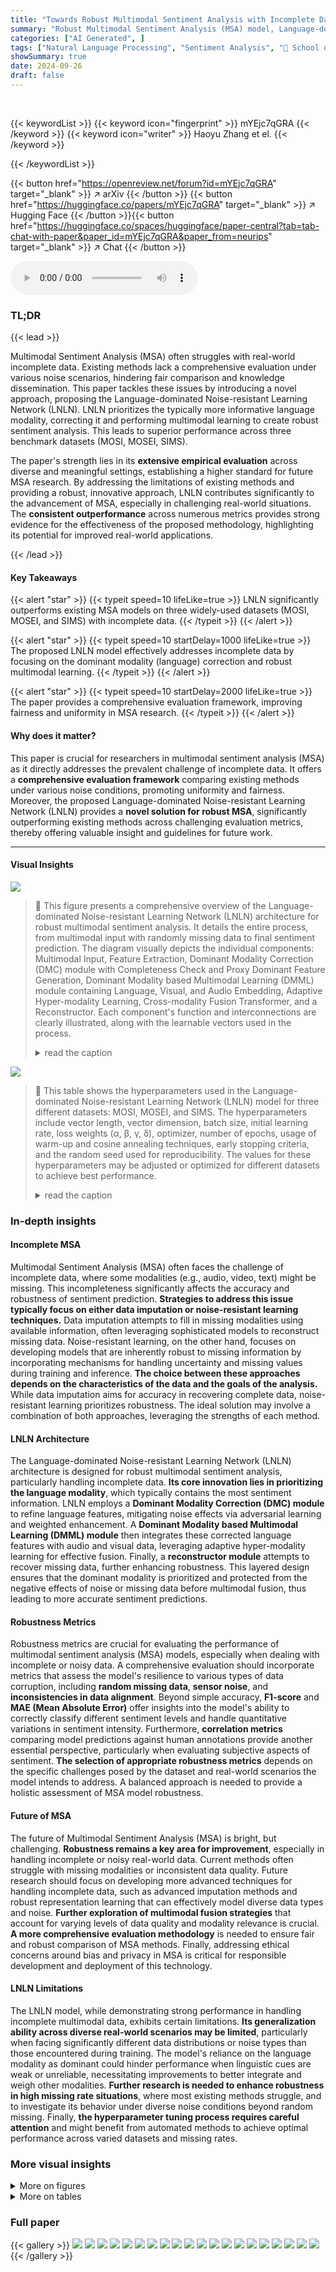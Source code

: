 ```yaml
---
title: "Towards Robust Multimodal Sentiment Analysis with Incomplete Data"
summary: "Robust Multimodal Sentiment Analysis (MSA) model, Language-dominated Noise-resistant Learning Network (LNLN), handles incomplete data by correcting dominant modality (language) and using a multimodal ..."
categories: ["AI Generated", ]
tags: ["Natural Language Processing", "Sentiment Analysis", "🏢 School of Data Science, The Chinese University of Hong Kong, Shenzhen",]
showSummary: true
date: 2024-09-26
draft: false
---
```


<br>

{{< keywordList >}}
{{< keyword icon="fingerprint" >}} mYEjc7qGRA {{< /keyword >}}
{{< keyword icon="writer" >}} Haoyu Zhang et el. {{< /keyword >}}
 
{{< /keywordList >}}

{{< button href="https://openreview.net/forum?id=mYEjc7qGRA" target="_blank" >}}
↗ arXiv
{{< /button >}}
{{< button href="https://huggingface.co/papers/mYEjc7qGRA" target="_blank" >}}
↗ Hugging Face
{{< /button >}}{{< button href="https://huggingface.co/spaces/huggingface/paper-central?tab=tab-chat-with-paper&paper_id=mYEjc7qGRA&paper_from=neurips" target="_blank" >}}
↗ Chat
{{< /button >}}




<audio controls>
    <source src="https://ai-paper-reviewer.com/mYEjc7qGRA/podcast.wav" type="audio/wav">
    Your browser does not support the audio element.
</audio>


### TL;DR


{{< lead >}}

Multimodal Sentiment Analysis (MSA) often struggles with real-world incomplete data. Existing methods lack a comprehensive evaluation under various noise scenarios, hindering fair comparison and knowledge dissemination. This paper tackles these issues by introducing a novel approach, proposing the Language-dominated Noise-resistant Learning Network (LNLN).  LNLN prioritizes the typically more informative language modality, correcting it and performing multimodal learning to create robust sentiment analysis.  This leads to superior performance across three benchmark datasets (MOSI, MOSEI, SIMS). 

The paper's strength lies in its **extensive empirical evaluation** across diverse and meaningful settings, establishing a higher standard for future MSA research.  By addressing the limitations of existing methods and providing a robust, innovative approach, LNLN contributes significantly to the advancement of MSA, especially in challenging real-world situations. The **consistent outperformance** across numerous metrics provides strong evidence for the effectiveness of the proposed methodology, highlighting its potential for improved real-world applications. 

{{< /lead >}}


#### Key Takeaways

{{< alert "star" >}}
{{< typeit speed=10 lifeLike=true >}} LNLN significantly outperforms existing MSA models on three widely-used datasets (MOSI, MOSEI, and SIMS) with incomplete data. {{< /typeit >}}
{{< /alert >}}

{{< alert "star" >}}
{{< typeit speed=10 startDelay=1000 lifeLike=true >}} The proposed LNLN model effectively addresses incomplete data by focusing on the dominant modality (language) correction and robust multimodal learning. {{< /typeit >}}
{{< /alert >}}

{{< alert "star" >}}
{{< typeit speed=10 startDelay=2000 lifeLike=true >}} The paper provides a comprehensive evaluation framework, improving fairness and uniformity in MSA research. {{< /typeit >}}
{{< /alert >}}

#### Why does it matter?
This paper is crucial for researchers in multimodal sentiment analysis (MSA) as it directly addresses the prevalent challenge of incomplete data.  It offers a **comprehensive evaluation framework** comparing existing methods under various noise conditions, promoting uniformity and fairness. Moreover, the proposed Language-dominated Noise-resistant Learning Network (LNLN) provides a **novel solution for robust MSA**, significantly outperforming existing methods across challenging evaluation metrics, thereby offering valuable insight and guidelines for future work.

------
#### Visual Insights



![](https://ai-paper-reviewer.com/mYEjc7qGRA/figures_3_1.jpg)

> 🔼 This figure presents a comprehensive overview of the Language-dominated Noise-resistant Learning Network (LNLN) architecture for robust multimodal sentiment analysis.  It details the entire process, from multimodal input with randomly missing data to final sentiment prediction. The diagram visually depicts the individual components: Multimodal Input, Feature Extraction, Dominant Modality Correction (DMC) module with Completeness Check and Proxy Dominant Feature Generation, Dominant Modality based Multimodal Learning (DMML) module containing Language, Visual, and Audio Embedding, Adaptive Hyper-modality Learning, Cross-modality Fusion Transformer, and a Reconstructor. Each component's function and interconnections are clearly illustrated, along with the learnable vectors used in the process.
> <details>
> <summary>read the caption</summary>
> Figure 1: Overall pipeline. Note: H, H<sup>v</sup>, H<sup>a</sup>, H<sup>cc</sup>, and H<sup>D</sup> are randomly initialized learnable vectors.
> </details>





![](https://ai-paper-reviewer.com/mYEjc7qGRA/tables_6_1.jpg)

> 🔼 This table shows the hyperparameters used in the Language-dominated Noise-resistant Learning Network (LNLN) model for three different datasets: MOSI, MOSEI, and SIMS.  The hyperparameters include vector length, vector dimension, batch size, initial learning rate, loss weights (α, β, γ, δ), optimizer, number of epochs, usage of warm-up and cosine annealing techniques, early stopping criteria, and the random seed used for reproducibility.  The values for these hyperparameters may be adjusted or optimized for different datasets to achieve best performance.
> <details>
> <summary>read the caption</summary>
> Table 1: Hyperparameters of LNLN we use on the different datasets
> </details>





### In-depth insights


#### Incomplete MSA
Multimodal Sentiment Analysis (MSA) often faces the challenge of incomplete data, where some modalities (e.g., audio, video, text) might be missing.  This incompleteness significantly affects the accuracy and robustness of sentiment prediction. **Strategies to address this issue typically focus on either data imputation or noise-resistant learning techniques.**  Data imputation attempts to fill in missing modalities using available information, often leveraging sophisticated models to reconstruct missing data. Noise-resistant learning, on the other hand, focuses on developing models that are inherently robust to missing information by incorporating mechanisms for handling uncertainty and missing values during training and inference.  **The choice between these approaches depends on the characteristics of the data and the goals of the analysis.** While data imputation aims for accuracy in recovering complete data, noise-resistant learning prioritizes robustness.  The ideal solution may involve a combination of both approaches, leveraging the strengths of each method.

#### LNLN Architecture
The Language-dominated Noise-resistant Learning Network (LNLN) architecture is designed for robust multimodal sentiment analysis, particularly handling incomplete data.  **Its core innovation lies in prioritizing the language modality**, which typically contains the most sentiment information. LNLN employs a **Dominant Modality Correction (DMC) module** to refine language features, mitigating noise effects via adversarial learning and weighted enhancement.  A **Dominant Modality based Multimodal Learning (DMML) module** then integrates these corrected language features with audio and visual data, leveraging adaptive hyper-modality learning for effective fusion.  Finally, a **reconstructor module** attempts to recover missing data, further enhancing robustness. This layered design ensures that the dominant modality is prioritized and protected from the negative effects of noise or missing data before multimodal fusion, thus leading to more accurate sentiment predictions.

#### Robustness Metrics
Robustness metrics are crucial for evaluating the performance of multimodal sentiment analysis (MSA) models, especially when dealing with incomplete or noisy data.  A comprehensive evaluation should incorporate metrics that assess the model's resilience to various types of data corruption, including **random missing data**, **sensor noise**, and **inconsistencies in data alignment**.  Beyond simple accuracy,  **F1-score** and **MAE (Mean Absolute Error)** offer insights into the model's ability to correctly classify different sentiment levels and handle quantitative variations in sentiment intensity.  Furthermore,  **correlation metrics** comparing model predictions against human annotations provide another essential perspective, particularly when evaluating subjective aspects of sentiment. **The selection of appropriate robustness metrics** depends on the specific challenges posed by the dataset and real-world scenarios the model intends to address.  A balanced approach is needed to provide a holistic assessment of MSA model robustness.

#### Future of MSA
The future of Multimodal Sentiment Analysis (MSA) is bright, but challenging.  **Robustness remains a key area for improvement**, especially in handling incomplete or noisy real-world data.  Current methods often struggle with missing modalities or inconsistent data quality.  Future research should focus on developing more advanced techniques for handling incomplete data, such as advanced imputation methods and robust representation learning that can effectively model diverse data types and noise.  **Further exploration of multimodal fusion strategies** that account for varying levels of data quality and modality relevance is crucial.  **A more comprehensive evaluation methodology** is needed to ensure fair and robust comparison of MSA methods.  Finally, addressing ethical concerns around bias and privacy in MSA is critical for responsible development and deployment of this technology.

#### LNLN Limitations
The LNLN model, while demonstrating strong performance in handling incomplete multimodal data, exhibits certain limitations.  **Its generalization ability across diverse real-world scenarios may be limited**, particularly when facing significantly different data distributions or noise types than those encountered during training.  The model's reliance on the language modality as dominant could hinder performance when linguistic cues are weak or unreliable, necessitating improvements to better integrate and weigh other modalities.  **Further research is needed to enhance robustness in high missing rate situations**, where most existing methods struggle, and to investigate its behavior under diverse noise conditions beyond random missing. Finally, **the hyperparameter tuning process requires careful attention** and might benefit from automated methods to achieve optimal performance across varied datasets and missing rates.


### More visual insights

<details>
<summary>More on figures
</summary>


![](https://ai-paper-reviewer.com/mYEjc7qGRA/figures_7_1.jpg)

> 🔼 This figure presents a detailed overview of the Language-Dominated Noise-resistant Learning Network (LNLN) pipeline, highlighting the key components such as the embedding layer, Dominant Modality Correction (DMC) module, Dominant Modality based Multimodal Learning (DMML) module, and Reconstructor.  The pipeline starts with a multimodal input that includes language, visual, and audio data, which may have random missing data. The DMC module corrects for noise in the dominant modality (language). The DMML module then integrates the corrected dominant modality with the other modalities, leading to more robust feature representation.  A reconstructor is used to reconstruct missing data to further improve robustness.  Finally, a classifier outputs the sentiment prediction. The figure illustrates the flow of data through each module, highlighting the interactions and dependencies between them.
> <details>
> <summary>read the caption</summary>
> Figure 1: Overall pipeline. Note: H¹, H², H³, Hcc, and H are randomly initialized learnable vectors.
> </details>



![](https://ai-paper-reviewer.com/mYEjc7qGRA/figures_13_1.jpg)

> 🔼 This figure presents a comprehensive overview of the Language-dominated Noise-resistant Learning Network (LNLN) pipeline. It illustrates the process of how the model handles multimodal input with random data missing. The input is first standardized using an embedding layer, then processed by the Dominant Modality Correction (DMC) module to improve the quality of dominant modality (language). The Dominant Modality based Multimodal Learning (DMML) module then fuses the corrected dominant modality with auxiliary modalities (audio and visual). Finally, a reconstruction layer reconstructs the missing data, boosting the system's robustness. The entire process highlights the model's ability to maintain high-quality representation and achieve robust sentiment analysis despite noise.
> <details>
> <summary>read the caption</summary>
> Figure 1: Overall pipeline. Note: H¹, Hº, Hº, Hcc, and H are randomly initialized learnable vectors.
> </details>



![](https://ai-paper-reviewer.com/mYEjc7qGRA/figures_14_1.jpg)

> 🔼 This figure presents a detailed illustration of the Language-dominated Noise-resistant Learning Network (LNLN) pipeline for robust multimodal sentiment analysis. The pipeline consists of several key modules: 1) Input Construction and Multimodal Input, which generates a multimodal input with random data missing; 2) Embedding, which standardizes the dimensions of each modality; 3) Dominant Modality Correction (DMC), which mitigates noise impacts using adversarial learning and a dynamic weighted enhancement strategy; 4) Dominant Modality based Multimodal Learning (DMML), which performs multimodal fusion and classification; 5) Reconstructor, which reconstructs missing data. These modules work together to enhance the robustness of LNLN across various noise scenarios. The figure visually demonstrates the flow of data through these modules, highlighting the key processes and learnable parameters within the network architecture.
> <details>
> <summary>read the caption</summary>
> Figure 1: Overall pipeline. Note: H¹, H², H³, Hcc, and HD are randomly initialized learnable vectors.
> </details>



![](https://ai-paper-reviewer.com/mYEjc7qGRA/figures_14_2.jpg)

> 🔼 This figure presents a schematic overview of the Language-dominated Noise-resistant Learning Network (LNLN).  It illustrates the overall processing pipeline, starting with multimodal input (language, visual, audio) which may contain random missing data. The input is then processed sequentially through embedding, dominant modality correction (DMC), dominant modality based multimodal learning (DMML), and a reconstruction layer.  The DMC module aims to improve the quality of the dominant language modality despite noise, while DMML integrates the refined language features with other modalities.  The reconstruction layer handles missing data. Finally, a classifier produces the sentiment prediction.
> <details>
> <summary>read the caption</summary>
> Figure 1: Overall pipeline. Note: H<sup>l</sup>, H<sup>v</sup>, H<sup>a</sup>, H<sup>cc</sup>, and H<sup>D</sup> are randomly initialized learnable vectors.
> </details>



![](https://ai-paper-reviewer.com/mYEjc7qGRA/figures_14_3.jpg)

> 🔼 This figure presents a comprehensive overview of the proposed Language-Dominated Noise-resistant Learning Network (LNLN) for robust multimodal sentiment analysis.  The pipeline starts with a multimodal input that has undergone random data missing. An embedding layer standardizes the input dimensions. A Dominant Modality Correction (DMC) module is responsible for refining the language modality (considered dominant due to its richer sentiment information), mitigating noise effects via adversarial learning. A Dominant Modality based Multimodal Learning (DMML) module fuses the enhanced dominant modality with auxiliary modalities. Finally, a reconstructor addresses missing data, enhancing robustness. The entire process is designed to achieve robust multimodal sentiment analysis, even with incomplete data.
> <details>
> <summary>read the caption</summary>
> Figure 1: Overall pipeline. Note: H, H<sup>v</sup>, H<sup>a</sup>, H<sup>cc</sup>, and H<sup>d</sup> are randomly initialized learnable vectors.
> </details>



![](https://ai-paper-reviewer.com/mYEjc7qGRA/figures_17_1.jpg)

> 🔼 This figure presents a detailed overview of the Language-dominated Noise-resistant Learning Network (LNLN) pipeline. It illustrates the process of handling multimodal input with missing data through several modules: embedding, dominant modality correction (DMC), dominant modality-based multimodal learning (DMML), and a reconstructor.  Each module's role in mitigating noise and improving sentiment analysis robustness is visualized. The figure highlights the flow of information and the interactions between different components of the LNLN architecture.
> <details>
> <summary>read the caption</summary>
> Figure 1: Overall pipeline. Note: H¹, Hº, Hº, Hcc, and H are randomly initialized learnable vectors.
> </details>



![](https://ai-paper-reviewer.com/mYEjc7qGRA/figures_18_1.jpg)

> 🔼 This figure presents a detailed illustration of the Language-dominated Noise-resistant Learning Network (LNLN) architecture. The pipeline begins with a multimodal input that incorporates data from three modalities: language, audio, and visual data. After an embedding layer, the Dominant Modality Correction (DMC) module uses an adversarial learning approach to reduce the negative impact of noise on the dominant modality (language). The Dominant Modality based Multimodal Learning (DMML) module then incorporates these features for effective multimodal fusion and classification. Finally, a reconstructor aims to refine the network's robustness by reconstructing missing data. This comprehensive pipeline enhances the model's robustness in handling incomplete and noisy data.
> <details>
> <summary>read the caption</summary>
> Figure 1: Overall pipeline. Note: H¹, H², H³, Hcc, and H are randomly initialized learnable vectors.
> </details>



![](https://ai-paper-reviewer.com/mYEjc7qGRA/figures_19_1.jpg)

> 🔼 This figure presents a schematic overview of the proposed Language-dominated Noise-resistant Learning Network (LNLN) architecture.  The pipeline begins with a multimodal input, which is then processed through embedding, Dominant Modality Correction (DMC), and Dominant Modality based Multimodal Learning (DMML) modules. The DMC module addresses noise in the dominant modality (language). The DMML module integrates modalities for effective multimodal fusion and classification.  A reconstructor addresses missing data. The final output is the sentiment prediction.  The figure also visually illustrates the flow of information and the components of the LNLN.
> <details>
> <summary>read the caption</summary>
> Figure 1: Overall pipeline. Note: H, H0, H0, Hcc, and H are randomly initialized learnable vectors.
> </details>



![](https://ai-paper-reviewer.com/mYEjc7qGRA/figures_20_1.jpg)

> 🔼 This figure presents a comprehensive overview of the proposed Language-dominated Noise-resistant Learning Network (LNLN) architecture and its training pipeline. It illustrates the process, starting from the multimodal input with random data missing, through various modules such as embedding, dominant modality correction (DMC), dominant modality based multimodal learning (DMML), and reconstructor, ultimately leading to sentiment prediction.  The figure highlights the key components of LNLN and their interactions, providing a visual representation of the model's workflow.  The learnable vectors (H¹, Hº, Hº, Hcc, and H) are also indicated, emphasizing the model's trainable parameters.
> <details>
> <summary>read the caption</summary>
> Figure 1: Overall pipeline. Note: H¹, Hº, Hº, Hcc, and H are randomly initialized learnable vectors.
> </details>



</details>




<details>
<summary>More on tables
</summary>


![](https://ai-paper-reviewer.com/mYEjc7qGRA/tables_7_1.jpg)
> 🔼 This table presents a comparison of the performance of several multimodal sentiment analysis (MSA) methods on the MOSI and MOSEI datasets under different levels of data incompleteness (noise).  The comparison includes several metrics: binary classification accuracy (Acc-2), F1 score (F1) for the Acc-2, mean absolute error (MAE), and correlation (Corr).  The table shows both the negative/positive accuracy and negative/non-negative accuracy for the Acc-2 metric. The lower MAE indicates better performance. 
> <details>
> <summary>read the caption</summary>
> Table 2: Robustness comparison of the overall performance on MOSI and MOSEI datasets. Note: The smaller MAE indicates the better performance.
> </details>

![](https://ai-paper-reviewer.com/mYEjc7qGRA/tables_7_2.jpg)
> 🔼 This table presents a comparison of the performance of several methods on the SIMS dataset under different missing rates.  The metrics used include Acc-3 (three-class accuracy), Acc-2 (two-class accuracy), F1 score, MAE (mean absolute error), and Corr (correlation).  Lower MAE values indicate better performance.
> <details>
> <summary>read the caption</summary>
> Table 3: Robustness comparison of the overall performance on SIMS dataset. Note: The smaller MAE indicates the better performance.
> </details>

![](https://ai-paper-reviewer.com/mYEjc7qGRA/tables_8_1.jpg)
> 🔼 This table presents the ablation study results on the MOSI dataset by removing different components of the proposed LNLN model.  It shows the impact on several metrics (Acc-7, Acc-5, Acc-2, F1, MAE, Corr) when removing the Dominant Modality Correction (DMC) module, the Reconstructor, the Dominant Modality based Multimodal Learning (DMML) module, and the noisy data used for training. The results highlight the importance of each component and the use of noisy data in achieving robust performance. 
> <details>
> <summary>read the caption</summary>
> Table 4: Effects of different components. Note: The smaller MAE indicates the better performance.
> </details>

![](https://ai-paper-reviewer.com/mYEjc7qGRA/tables_8_2.jpg)
> 🔼 This table presents the ablation study results on the MOSI and SIMS datasets by removing different components of the proposed LNLN model.  The results demonstrate the impact of each component (Dominant Modality Correction (DMC), Reconstructor, and Dominant Modality based Multimodal Learning (DMML) module) on the overall performance, measured by Acc-7, Acc-5, Acc-2, F1 score, MAE, and correlation (Corr). It also shows the effect of removing noisy data from the training set. The table helps to understand the contribution and importance of each component in achieving robustness against incomplete data.
> <details>
> <summary>read the caption</summary>
> Table 4: Effects of different components. Note: The smaller MAE indicates the better performance.
> </details>

![](https://ai-paper-reviewer.com/mYEjc7qGRA/tables_9_1.jpg)
> 🔼 This table presents the ablation study results of removing different components from the proposed LNLN model and evaluating its performance on the MOSI and SIMS datasets. The components evaluated include DMC (Dominant Modality Correction) module, Reconstructor, DMML (Dominant Modality based Multimodal Learning) module and the noisy data used for training.  The table shows the effects of removing these individual components on the accuracy (Acc-7, Acc-5, Acc-2), F1 score, MAE (Mean Absolute Error), and correlation (Corr) metrics.  The results illustrate the importance of each component to the overall performance of LNLN, particularly the combined effect of DMC and Reconstructor.
> <details>
> <summary>read the caption</summary>
> Table 4: Effects of different components. Note: The smaller MAE indicates the better performance.
> </details>

![](https://ai-paper-reviewer.com/mYEjc7qGRA/tables_12_1.jpg)
> 🔼 This table presents a comparison of the performance of different methods on the MOSI and MOSEI datasets across various noise levels.  The metrics used for comparison include binary classification accuracy (Acc-2), F1-score (F1), mean absolute error (MAE), correlation of predictions with human ratings (Corr), three-class accuracy (Acc-3), and seven-class accuracy (Acc-7).  Lower MAE values indicate better performance. The table highlights the relative improvements of the proposed method (LNLN) compared to other state-of-the-art methods.
> <details>
> <summary>read the caption</summary>
> Table 2: Robustness comparison of the overall performance on MOSI and MOSEI datasets. Note: The smaller MAE indicates the better performance.
> </details>

![](https://ai-paper-reviewer.com/mYEjc7qGRA/tables_13_1.jpg)
> 🔼 This table presents a comparison of the performance of various multimodal sentiment analysis (MSA) methods on the MOSI and MOSEI datasets.  The methods are evaluated under different levels of random data missing. The table shows the accuracy (Acc-2, Acc-7), F1 score, mean absolute error (MAE), and correlation (Corr) for each method on both datasets. The 'smaller MAE' indicates better performance, highlighting the robustness of each approach against noisy data.
> <details>
> <summary>read the caption</summary>
> Table 2: Robustness comparison of the overall performance on MOSI and MOSEI datasets. Note: The smaller MAE indicates the better performance.
> </details>

![](https://ai-paper-reviewer.com/mYEjc7qGRA/tables_15_1.jpg)
> 🔼 This table presents a comparison of the overall performance of several different methods on the MOSI and MOSEI datasets across various missing data rates. The performance metrics included are Acc-7 (seven-class accuracy), Acc-5 (five-class accuracy), Acc-2 (binary classification accuracy), F1 (F1-score), MAE (mean absolute error), and Corr (correlation).  The table highlights the robustness of each method by showing how well they perform under different noise levels.  The smaller the MAE value, the better the performance.
> <details>
> <summary>read the caption</summary>
> Table 2: Robustness comparison of the overall performance on MOSI and MOSEI datasets. Note: The smaller MAE indicates the better performance.
> </details>

![](https://ai-paper-reviewer.com/mYEjc7qGRA/tables_16_1.jpg)
> 🔼 This table presents a comparison of the overall performance of several multimodal sentiment analysis (MSA) methods on the MOSI and MOSEI datasets under different levels of random data missing.  The metrics used to evaluate the model performance are three-class accuracy (Acc-3), two-class accuracy (Acc-2), F1 score (F1), mean absolute error (MAE), and correlation (Corr).  The table demonstrates the robustness of each method by showing the performance under different percentages of missing data, helping to understand how each method deals with incomplete data.
> <details>
> <summary>read the caption</summary>
> Table 2: Robustness comparison of the overall performance on MOSI and MOSEI datasets. Note: The smaller MAE indicates the better performance.
> </details>

![](https://ai-paper-reviewer.com/mYEjc7qGRA/tables_21_1.jpg)
> 🔼 This table presents a comparison of the performance of various methods on the MOSI and MOSEI datasets under different missing rate conditions. The performance is evaluated using multiple metrics, including accuracy (Acc-2 and Acc-7), F1 score, MAE, and correlation (Corr).  The results highlight the robustness and competitiveness of each method in handling incomplete data.
> <details>
> <summary>read the caption</summary>
> Table 2: Robustness comparison of the overall performance on MOSI and MOSEI datasets. Note: The smaller MAE indicates the better performance.
> </details>

![](https://ai-paper-reviewer.com/mYEjc7qGRA/tables_21_2.jpg)
> 🔼 This table presents a comparison of the overall performance of several methods on the SIMS dataset when random modality missing occurs.  The results shown include accuracy metrics (Acc-5, Acc-3, Acc-2, F1), mean absolute error (MAE), and correlation (Corr). The experiment parameters are consistent with those used in the random data missing scenario.  Lower MAE values indicate better performance.
> <details>
> <summary>read the caption</summary>
> Table 12: Generalization comparison of the overall performance on SIMS dataset with random modality missing. Note: the parameters used for evaluation are consistent with those used for testing in random data missing. The smaller MAE indicates better performance.
> </details>

![](https://ai-paper-reviewer.com/mYEjc7qGRA/tables_22_1.jpg)
> 🔼 This table presents a comparison of the performance of several Multimodal Sentiment Analysis (MSA) methods on two benchmark datasets, MOSI and MOSEI. The comparison focuses on the robustness of the methods under different levels of random data missing (noise).  The metrics used for evaluation include binary and multi-class accuracy (Acc-2, Acc-7), F1 scores, Mean Absolute Error (MAE), and correlation (Corr). The smaller the MAE, the better the performance.
> <details>
> <summary>read the caption</summary>
> Table 2: Robustness comparison of the overall performance on MOSI and MOSEI datasets. Note: The smaller MAE indicates the better performance.
> </details>

![](https://ai-paper-reviewer.com/mYEjc7qGRA/tables_22_2.jpg)
> 🔼 This table presents a comparison of the performance of different methods on MOSI and MOSEI datasets, considering various metrics such as accuracy, F1 score, and MAE.  The comparison is done under various levels of random data missing, from 0% to 90%, evaluating the robustness of each model.  The results are intended to illustrate the effectiveness of the methods and their ability to handle incomplete data. Lower MAE values are indicative of better performance.
> <details>
> <summary>read the caption</summary>
> Table 2: Robustness comparison of the overall performance on MOSI and MOSEI datasets. Note: The smaller MAE indicates the better performance.
> </details>

![](https://ai-paper-reviewer.com/mYEjc7qGRA/tables_23_1.jpg)
> 🔼 This table presents a comparison of the overall performance of several methods on the MOSI and MOSEI datasets under various levels of random data missing.  The metrics used for comparison include binary and multi-class accuracy (Acc-2, Acc-3, Acc-7), F1 score, mean absolute error (MAE), and correlation (Corr).  The table highlights the robustness of each model by showing their performance across different levels of data incompleteness (missing rates). The smaller the MAE value, the better the performance. 
> <details>
> <summary>read the caption</summary>
> Table 2: Robustness comparison of the overall performance on MOSI and MOSEI datasets. Note: The smaller MAE indicates the better performance.
> </details>

</details>




### Full paper

{{< gallery >}}
<img src="https://ai-paper-reviewer.com/mYEjc7qGRA/1.png" class="grid-w50 md:grid-w33 xl:grid-w25" />
<img src="https://ai-paper-reviewer.com/mYEjc7qGRA/2.png" class="grid-w50 md:grid-w33 xl:grid-w25" />
<img src="https://ai-paper-reviewer.com/mYEjc7qGRA/3.png" class="grid-w50 md:grid-w33 xl:grid-w25" />
<img src="https://ai-paper-reviewer.com/mYEjc7qGRA/4.png" class="grid-w50 md:grid-w33 xl:grid-w25" />
<img src="https://ai-paper-reviewer.com/mYEjc7qGRA/5.png" class="grid-w50 md:grid-w33 xl:grid-w25" />
<img src="https://ai-paper-reviewer.com/mYEjc7qGRA/6.png" class="grid-w50 md:grid-w33 xl:grid-w25" />
<img src="https://ai-paper-reviewer.com/mYEjc7qGRA/7.png" class="grid-w50 md:grid-w33 xl:grid-w25" />
<img src="https://ai-paper-reviewer.com/mYEjc7qGRA/8.png" class="grid-w50 md:grid-w33 xl:grid-w25" />
<img src="https://ai-paper-reviewer.com/mYEjc7qGRA/9.png" class="grid-w50 md:grid-w33 xl:grid-w25" />
<img src="https://ai-paper-reviewer.com/mYEjc7qGRA/10.png" class="grid-w50 md:grid-w33 xl:grid-w25" />
<img src="https://ai-paper-reviewer.com/mYEjc7qGRA/11.png" class="grid-w50 md:grid-w33 xl:grid-w25" />
<img src="https://ai-paper-reviewer.com/mYEjc7qGRA/12.png" class="grid-w50 md:grid-w33 xl:grid-w25" />
<img src="https://ai-paper-reviewer.com/mYEjc7qGRA/13.png" class="grid-w50 md:grid-w33 xl:grid-w25" />
<img src="https://ai-paper-reviewer.com/mYEjc7qGRA/14.png" class="grid-w50 md:grid-w33 xl:grid-w25" />
<img src="https://ai-paper-reviewer.com/mYEjc7qGRA/15.png" class="grid-w50 md:grid-w33 xl:grid-w25" />
<img src="https://ai-paper-reviewer.com/mYEjc7qGRA/16.png" class="grid-w50 md:grid-w33 xl:grid-w25" />
<img src="https://ai-paper-reviewer.com/mYEjc7qGRA/17.png" class="grid-w50 md:grid-w33 xl:grid-w25" />
<img src="https://ai-paper-reviewer.com/mYEjc7qGRA/18.png" class="grid-w50 md:grid-w33 xl:grid-w25" />
<img src="https://ai-paper-reviewer.com/mYEjc7qGRA/19.png" class="grid-w50 md:grid-w33 xl:grid-w25" />
<img src="https://ai-paper-reviewer.com/mYEjc7qGRA/20.png" class="grid-w50 md:grid-w33 xl:grid-w25" />
{{< /gallery >}}